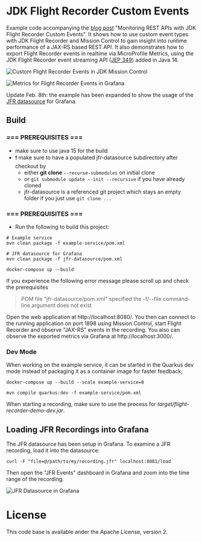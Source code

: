 # JDK Flight Recorder Custom Events

Example code accompanying the [blog post](https://www.morling.dev/blog/rest-api-monitoring-with-custom-jdk-flight-recorder-events/) "Monitoring REST APIs with JDK Flight Recorder Custom Events".
It shows how to use custom event types with JDK Flight Recorder and Mission Control to gain insight into runtime performance of a JAX-RS based REST API.
It also demonstrates how to export Flight Recorder events in realtime via MicroProfile Metrics, using the JDK Flight Recorder event streaming API ([JEP 349](https://openjdk.java.net/jeps/349)) added in Java 14.

![Custom Flight Recorder Events in JDK Mission Control](jfr_jax_rs_events.png)

![Metrics for Flight Recorder Events in Grafana](jfr_grafana.png)

Update Feb. 8th: the example has been expanded to show the usage of the [JFR datasource](https://github.com/rh-jmc-team/jfr-datasource) for Grafana.

## Build
### === PREREQUISITES ===
* make sure to use java 15 for the build  
* :heavy_exclamation_mark: make sure to have a populated jfr-datasource subdirectory after checkout by 
  * either **git clone** ```--recurse-submodules``` on initial clone  
  * or ```git submodule update --init --recursive``` if you have already cloned
  * jfr-datasource is a referenced git project which stays an empty folder if you just use ```git clone ...```
### === PREREQUISITES ===
* Run the following to build this project:
```shell
# Example service
mvn clean package -f example-service/pom.xml

# JFR datasource for Grafana
mvn clean package -f jfr-datasource/pom.xml

docker-compose up --build
```

If you experience the following error message please scroll up and check the prerequisites
> POM file "jfr-datasource/pom.xml" specified the -f/--file command-line argument does not exist

Open the web application at http://localhost:8080/.
You then can connect to the running application on port 1898 using Mission Control,
start Flight Recorder and observe "JAX-RS" events in the recording.
You also can observe the exported metrics via Grafana at http://localhost:3000/.

### Dev Mode

When working on the example service, it can be started in the Quarkus dev mode instead of packaging it as a container image for faster feedback;

```shell
docker-compose up --build --scale example-service=0

mvn compile quarkus:dev -f example-service/pom.xml
```

When starting a recording, make sure to use the process for _target/flight-recorder-demo-dev.jar_.

## Loading JFR Recordings into Grafana

The JFR datasource has been setup in Grafana.
To examine a JFR recording, load it into the datasource:

```shell
curl -F "file=@/path/to/my/recording.jfr" localhost:8081/load
```

Then open the "JFR Events" dashboard in Grafana and zoom into the time range of the recording.

![JFR Datasource in Grafana](jfr_datasource.png)

# License

This code base is available ander the Apache License, version 2.
